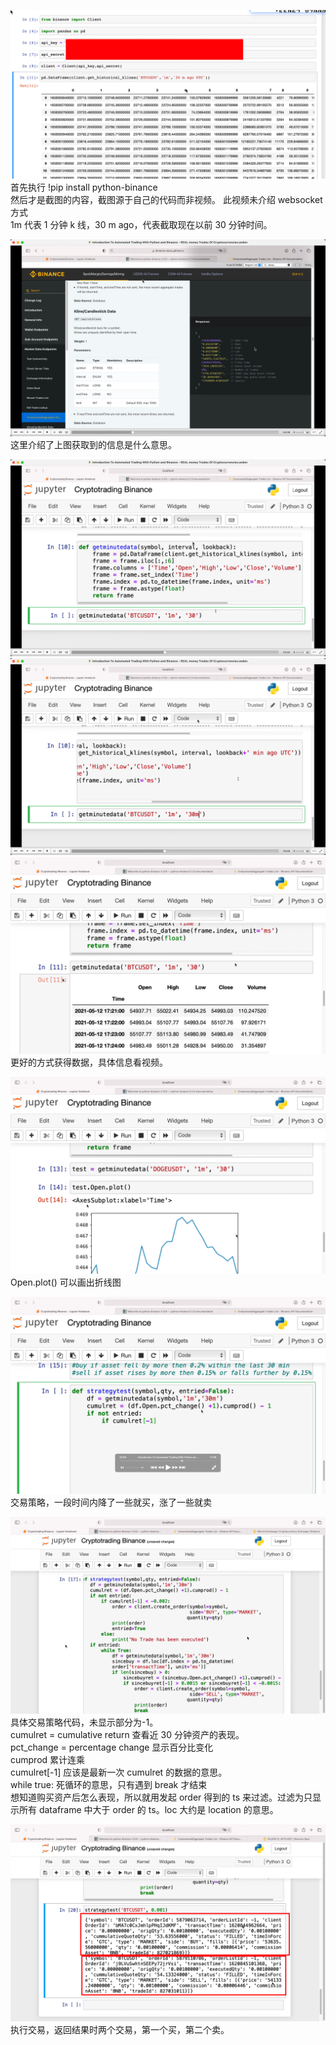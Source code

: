 ![](./img/2022-07-20-15-37-21.png)  
首先执行 !pip install python-binance  
然后才是截图的内容，截图源于自己的代码而非视频。
此视频未介绍 websocket 方式  
1m 代表 1 分钟 k 线，30 m ago，代表截取现在以前 30 分钟时间。

![](./img/2022-07-20-15-43-24.png)  
这里介绍了上图获取到的信息是什么意思。

![](./img/2022-07-20-15-49-40.png)  
![](./img/2022-07-20-15-49-59.png)  
![](./img/2022-07-20-15-50-43.png)  
更好的方式获得数据，具体信息看视频。

![](./img/2022-07-20-15-52-56.png)  
Open.plot() 可以画出折线图

![](./img/2022-07-20-16-11-30.png)  
交易策略，一段时间内降了一些就买，涨了一些就卖

![](./img/2022-07-20-16-21-03.png)  
具体交易策略代码，未显示部分为-1。  
cumulret = cumulative return 查看近 30 分钟资产的表现。  
pct_change = percentage change 显示百分比变化  
cumprod 累计连乘  
cumulret[-1] 应该是最新一次 cumulret 的数据的意思。  
while true: 死循环的意思，只有遇到 break 才结束  
想知道购买资产后怎么表现，所以就用发起 order 得到的 ts 来过滤。过滤为只显示所有 dataframe 中大于 order 的 ts。loc 大约是 location 的意思。

![](./img/2022-07-20-16-26-38.png)  
执行交易，返回结果时两个交易，第一个买，第二个卖。
